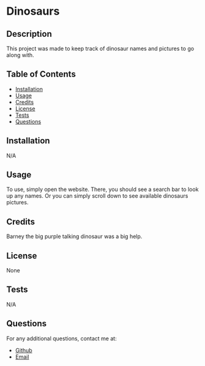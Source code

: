 # Dinosaurs

## Description
This project was made to keep track of dinosaur names and pictures to go along with.

## Table of Contents

- [Installation](#installation)
- [Usage](#usage)
- [Credits](#credits)
- [License](#license)
- [Tests](#tests)
- [Questions](#questions)

## Installation
N/A

## Usage
To use, simply open the website. There, you should see a search bar to look up any names. Or you can simply scroll down to see  available dinosaurs pictures.

## Credits
Barney the big purple talking dinosaur was a big help.

## License
None

## Tests
N/A

## Questions
For any additional questions, contact me at:
 - [Github](https://github.com/MarniLuka)
 - [Email](marnixluka@gmail.com)
